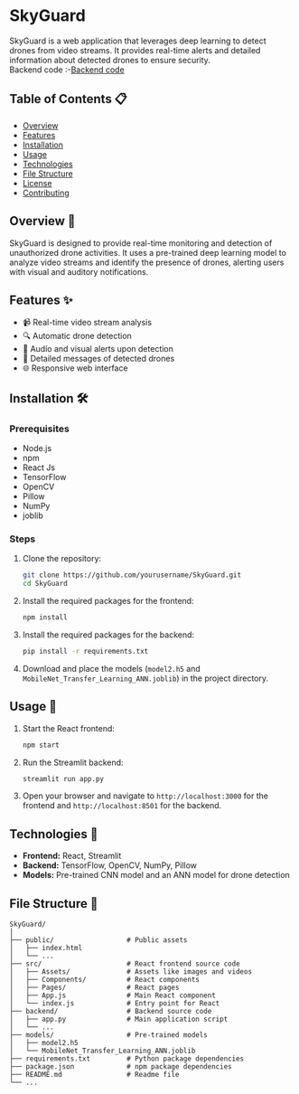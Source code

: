 # SkyGuard 

SkyGuard is a web application that leverages deep learning to detect drones from video streams. It provides real-time alerts and detailed information about detected drones to ensure security.<br>
Backend code :-[Backend code](https://github.com/AvikshitChanda/SkyGuardBackend)

## Table of Contents 📋

- [Overview](#overview)
- [Features](#features)
- [Installation](#installation)
- [Usage](#usage)
- [Technologies](#technologies)
- [File Structure](#file-structure)
- [License](#license)
- [Contributing](#contributing)

## Overview 🌟

SkyGuard is designed to provide real-time monitoring and detection of unauthorized drone activities. It uses a pre-trained deep learning model to analyze video streams and identify the presence of drones, alerting users with visual and auditory notifications.

## Features ✨

- 📹 Real-time video stream analysis
- 🔍 Automatic drone detection
- 🔔 Audio and visual alerts upon detection
- 📜 Detailed messages of detected drones
- 🌐 Responsive web interface

## Installation 🛠️

### Prerequisites

- Node.js
- npm
- React Js
- TensorFlow
- OpenCV
- Pillow
- NumPy
- joblib

### Steps

1. Clone the repository:

    ```bash
    git clone https://github.com/yourusername/SkyGuard.git
    cd SkyGuard
    ```

2. Install the required packages for the frontend:

    ```bash
    npm install
    ```

3. Install the required packages for the backend:

    ```bash
    pip install -r requirements.txt
    ```

4. Download and place the models (`model2.h5` and `MobileNet_Transfer_Learning_ANN.joblib`) in the project directory.

## Usage 🚀

1. Start the React frontend:

    ```bash
    npm start
    ```

2. Run the Streamlit backend:

    ```bash
    streamlit run app.py
    ```

3. Open your browser and navigate to `http://localhost:3000` for the frontend and `http://localhost:8501` for the backend.

## Technologies 🧪

- **Frontend:** React, Streamlit
- **Backend:** TensorFlow, OpenCV, NumPy, Pillow
- **Models:** Pre-trained CNN model and an ANN model for drone detection

## File Structure 📁

```plaintext
SkyGuard/
│
├── public/                  # Public assets
│   ├── index.html
│   └── ...
├── src/                     # React frontend source code
│   ├── Assets/              # Assets like images and videos
│   ├── Components/          # React components
│   ├── Pages/               # React pages
│   ├── App.js               # Main React component
│   └── index.js             # Entry point for React
├── backend/                 # Backend source code
│   ├── app.py               # Main application script
│   └── ...
├── models/                  # Pre-trained models
│   ├── model2.h5
│   └── MobileNet_Transfer_Learning_ANN.joblib
├── requirements.txt         # Python package dependencies
├── package.json             # npm package dependencies
├── README.md                # Readme file
└── ...
